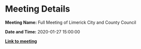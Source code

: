 # Meeting Details

**Meeting Name:** Full Meeting of Limerick City and County Council

**Date and Time:** 2020-01-27 15:00:00

**<a href="https://www.limerick.ie/council/whats-on/full-meeting-limerick-city-and-county-council-33" target="_blank">Link to meeting</a>**
